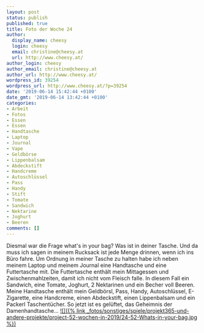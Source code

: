 ```yaml
---
layout: post
status: publish
published: true
title: Foto der Woche 24
author:
  display_name: cheesy
  login: cheesy
  email: christine@cheesy.at
  url: http://www.cheesy.at/
author_login: cheesy
author_email: christine@cheesy.at
author_url: http://www.cheesy.at/
wordpress_id: 39254
wordpress_url: http://www.cheesy.at/?p=39254
date: '2019-06-14 15:42:44 +0100'
date_gmt: '2019-06-14 13:42:44 +0100'
categories:
- Arbeit
- Fotos
- Essen
- Essen
- Handtasche
- Laptop
- Journal
- Vape
- Geldbörse
- Lippenbalsam
- Abdeckstift
- Handcreme
- Autoschlüssel
- Pass
- Handy
- Stift
- Tomate
- Sandwich
- Nektarine
- Joghurt
- Beeren
comments: []
---
```

Diesmal war die Frage what's in your bag? Was ist in deiner Tasche. Und da muss ich sagen in meinem Rucksack ist jede Menge drinnen, wenn ich ins Büro fahre.
Um Ordnung in meiner Tasche zu halten habe ich neben meinem Laptop und meinem Journal eine Handtasche und eine Futtertasche mit. Die Futtertasche enthält mein Mittagessen und Zwischenmahlzeiten, damit ich nicht vom Fleisch falle. In diesem Fall ein Sandwich, eine Tomate, Joghurt, 2 Nektarinen und ein Becher voll Beeren.
Meine Handtasche enthält mein Geldbörsl, Pass, Handy, Autoschlüssel, E-Zigarette, eine Handcreme, einen Abdeckstift, einen Lippenbalsam und ein Packerl Taschentücher.
So jetzt ist es gelüftet, das Geheimnis der Damenhandtasche...
[![]({% link _fotos/sonstiges/spiele/projekt365-und-andere-projekte/project-52-wochen-in-2019/24-52-Whats-in-your-bag.jpg %})](http://www.cheesy.at/fotos/spiele/projekt365-und-andere-projekte/project-52-wochen-in-2019/)
